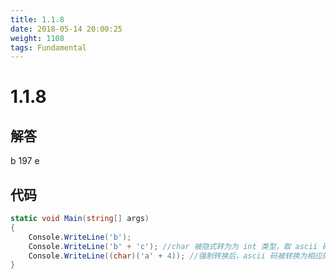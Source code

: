 ```yaml
---
title: 1.1.8
date: 2018-05-14 20:00:25
weight: 1108
tags: Fundamental
---
```


# 1.1.8


## 解答

b 
197 
e

## 代码

```csharp
static void Main(string[] args)
{
    Console.WriteLine('b');
    Console.WriteLine('b' + 'c'); //char 被隐式转为为 int 类型，取 ascii 码
    Console.WriteLine((char)('a' + 4)); //强制转换后，ascii 码被转换为相应的字符
}
```

